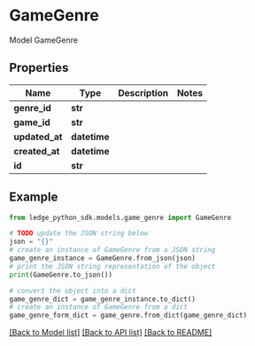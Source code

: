 # GameGenre

Model GameGenre

## Properties

Name | Type | Description | Notes
------------ | ------------- | ------------- | -------------
**genre_id** | **str** |  | 
**game_id** | **str** |  | 
**updated_at** | **datetime** |  | 
**created_at** | **datetime** |  | 
**id** | **str** |  | 

## Example

```python
from ledge_python_sdk.models.game_genre import GameGenre

# TODO update the JSON string below
json = "{}"
# create an instance of GameGenre from a JSON string
game_genre_instance = GameGenre.from_json(json)
# print the JSON string representation of the object
print(GameGenre.to_json())

# convert the object into a dict
game_genre_dict = game_genre_instance.to_dict()
# create an instance of GameGenre from a dict
game_genre_form_dict = game_genre.from_dict(game_genre_dict)
```
[[Back to Model list]](../README.md#documentation-for-models) [[Back to API list]](../README.md#documentation-for-api-endpoints) [[Back to README]](../README.md)


